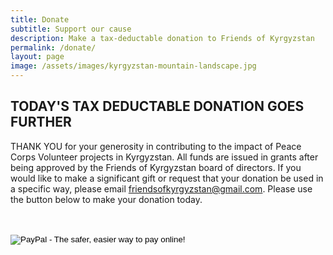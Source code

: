 ```yaml
---
title: Donate
subtitle: Support our cause
description: Make a tax-deductable donation to Friends of Kyrgyzstan
permalink: /donate/
layout: page
image: /assets/images/kyrgyzstan-mountain-landscape.jpg
---
```



## TODAY'S TAX DEDUCTABLE DONATION GOES FURTHER

THANK YOU for your generosity in contributing to the impact of Peace Corps Volunteer projects in Kyrgyzstan. All funds are issued in grants after being approved by the Friends of Kyrgyzstan board of directors. If you would like to make a significant gift or request that your donation be used in a specific way, please email friendsofkyrgyzstan@gmail.com. Please use the button below to make your donation today.

<form action="https://www.paypal.com/cgi-bin/webscr" method="post" target="_top">
<input type="hidden" name="cmd" value="_s-xclick"><br>
<input type="hidden" name="hosted_button_id" value="QF6DCP5D8PFNN"><br>
<input type="image" src="https://www.paypalobjects.com/en_US/i/btn/btn_donateCC_LG.gif" border="0" name="submit" alt="PayPal - The safer, easier way to pay online!"><br>
<img class="lazy-loaded" alt="" border="0" src="https://www.paypalobjects.com/en_US/i/scr/pixel.gif" data-lazy-type="image" data-src="https://www.paypalobjects.com/en_US/i/scr/pixel.gif" width="1" height="1"><noscript><img alt="" border="0" src="https://www.paypalobjects.com/en_US/i/scr/pixel.gif" width="1" height="1"></noscript><br>
</form>